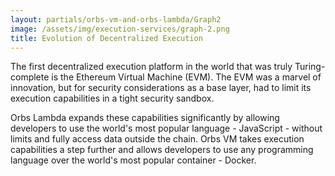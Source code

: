 ```yaml
---
layout: partials/orbs-vm-and-orbs-lambda/Graph2
image: /assets/img/execution-services/graph-2.png
title: Evolution of Decentralized Execution
---
```


The first decentralized execution platform in the world that was truly Turing-complete is the Ethereum Virtual Machine (EVM). The EVM was a marvel of innovation, but for security considerations as a base layer, had to limit its execution capabilities in a tight security sandbox.

Orbs Lambda expands these capabilities significantly by allowing developers to use the world's most popular language - JavaScript - without limits and fully access data outside the chain.
Orbs VM takes execution capabilities a step further and allows developers to use any programming language over the world's most popular container - Docker.